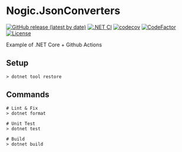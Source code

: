 # Nogic.JsonConverters

[![GitHub release (latest by date)](https://img.shields.io/github/v/release/nogic1008/JsonConverters)](https://github.com/nogic1008/JsonConverters/releases)
[![.NET CI](https://github.com/nogic1008/JsonConverters/actions/workflows/dotnet.yml/badge.svg)](https://github.com/nogic1008/JsonConverters/actions/workflows/dotnet.yml)
[![codecov](https://codecov.io/gh/nogic1008/JsonConverters/branch/master/graph/badge.svg?token=wkwjZuMLHC)](https://codecov.io/gh/nogic1008/JsonConverters)
[![CodeFactor](https://www.codefactor.io/repository/github/nogic1008/JsonConverters/badge)](https://www.codefactor.io/repository/github/nogic1008/JsonConverters)
[![License](https://img.shields.io/github/license/nogic1008/JsonConverters)](LICENSE)

Example of .NET Core + Github Actions

## Setup

```console
> dotnet tool restore
```

## Commands

```console
# Lint & Fix
> dotnet format

# Unit Test
> dotnet test

# Build
> dotnet build
```

